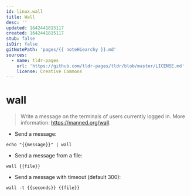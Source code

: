 ```yaml
---
id: linux.wall
title: Wall
desc: ''
updated: 1642441815117
created: 1642441815117
stub: false
isDir: false
gitNotePath: 'pages/{{ noteHiearchy }}.md'
sources:
  - name: tldr-pages
    url: 'https://github.com/tldr-pages/tldr/blob/master/LICENSE.md'
    license: Creative Commons
---
```

# wall

> Write a message on the terminals of users currently logged in.
> More information: <https://manned.org/wall>.

- Send a message:

`echo "{{message}}" | wall`

- Send a message from a file:

`wall {{file}}`

- Send a message with timeout (default 300):

`wall -t {{seconds}} {{file}}`

